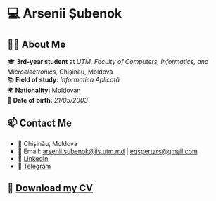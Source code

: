 # 💻 Arsenii Șubenok

## 👨‍💻 About Me

🎓 **3rd-year student** at *UTM, Faculty of Computers, Informatics, and Microelectronics*, Chișinău, Moldova  
📚 **Field of study:** *Informatica Aplicată*  
🌍 **Nationality:** Moldovan  
📅 **Date of birth:** *21/05/2003*  

## 📫 Contact Me

- 📍 Chișinău, Moldova
- 📧 Email: [arsenii.subenok@iis.utm.md](mailto:arsenii.subenok@iis.utm.md) | [eqspertars@gmail.com](mailto:eqspertars@gmail.com)
- 🔗 [LinkedIn](https://www.linkedin.com/in/arsenii-%C8%99ubenok-95b5342a2/)
- 💬 [Telegram](https://t.me/gwertysprob)


## 📄 [Download my CV](./cv.pdf)
